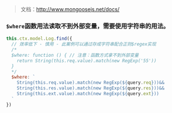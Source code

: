 > 文档：http://www.mongoosejs.net/docs/

### `$where`函数用法读取不到外部变量，需要使用字符串的用法。
```javascript
this.ctx.model.Log.find({
  // 效率低下 - 慎用 - 此案例可以通过存成字符串配合正则$regex实现
  /*
  $where: function () { // 注意：函数方式拿不到外部变量
    return String(this.req.value).match(new RegExp('55'))
  }
  */
  $where: `
    String(this.req.value).match(new RegExp(${query.req}))&&
    String(this.res.value).match(new RegExp(${query.res}))&&
    String(this.ext.value).match(new RegExp(${query.ext}))
  `
})
```
